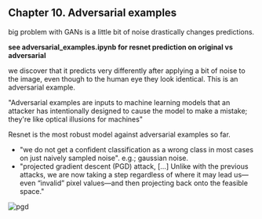 ## Chapter 10. Adversarial examples

big problem with GANs is a little bit of noise drastically changes predictions. 

**see adversarial_examples.ipynb for resnet prediction on original vs adversarial**

we discover that it predicts very differently after applying a bit of noise to the image, even though to the human eye they look identical. This is an adversarial example.

"Adversarial examples are inputs to machine learning models that an attacker has intentionally designed to cause the model to make a mistake; they're like optical illusions for machines"

Resnet is the most robust model against adversarial examples so far.
  * "we do not get a confident classification as a wrong class in most cases on just naively sampled noise". e.g.; gaussian noise.
  * "projected gradient descent (PGD) attack, [...] Unlike with the previous attacks, we are now taking a step regardless of where it may lead us—even “invalid” pixel values—and then projecting back onto the feasible space."
  
  ![pgd](https://i.gyazo.com/6cf17d6d246e4464f657173f5e9cc203.png)
  
  

